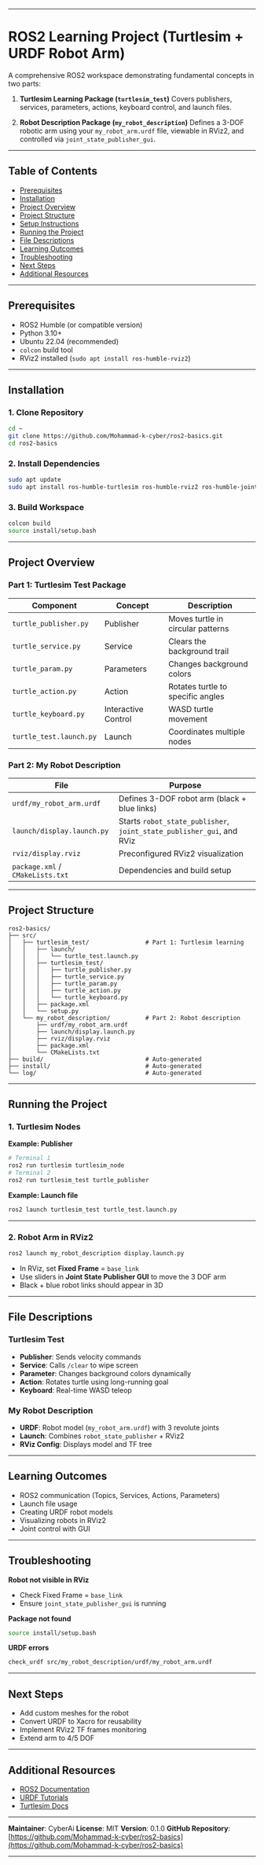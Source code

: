 

---

# ROS2 Learning Project (Turtlesim + URDF Robot Arm)

A comprehensive ROS2 workspace demonstrating fundamental concepts in two parts:

1. **Turtlesim Learning Package (`turtlesim_test`)**
   Covers publishers, services, parameters, actions, keyboard control, and launch files.

2. **Robot Description Package (`my_robot_description`)**
   Defines a 3-DOF robotic arm using your `my_robot_arm.urdf` file, viewable in RViz2, and controlled via `joint_state_publisher_gui`.

---

## Table of Contents

* [Prerequisites](#prerequisites)
* [Installation](#installation)
* [Project Overview](#project-overview)
* [Project Structure](#project-structure)
* [Setup Instructions](#setup-instructions)
* [Running the Project](#running-the-project)
* [File Descriptions](#file-descriptions)
* [Learning Outcomes](#learning-outcomes)
* [Troubleshooting](#troubleshooting)
* [Next Steps](#next-steps)
* [Additional Resources](#additional-resources)

---

## Prerequisites

* ROS2 Humble (or compatible version)
* Python 3.10+
* Ubuntu 22.04 (recommended)
* `colcon` build tool
* RViz2 installed (`sudo apt install ros-humble-rviz2`)

---

## Installation

### 1. Clone Repository

```bash
cd ~
git clone https://github.com/Mohammad-k-cyber/ros2-basics.git
cd ros2-basics
```

### 2. Install Dependencies

```bash
sudo apt update
sudo apt install ros-humble-turtlesim ros-humble-rviz2 ros-humble-joint-state-publisher-gui ros-humble-robot-state-publisher ros-humble-xacro
```

### 3. Build Workspace

```bash
colcon build
source install/setup.bash
```

---

## Project Overview

### Part 1: **Turtlesim Test Package**

| Component               | Concept             | Description                       |
| ----------------------- | ------------------- | --------------------------------- |
| `turtle_publisher.py`   | Publisher           | Moves turtle in circular patterns |
| `turtle_service.py`     | Service             | Clears the background trail       |
| `turtle_param.py`       | Parameters          | Changes background colors         |
| `turtle_action.py`      | Action              | Rotates turtle to specific angles |
| `turtle_keyboard.py`    | Interactive Control | WASD turtle movement              |
| `turtle_test.launch.py` | Launch              | Coordinates multiple nodes        |

### Part 2: **My Robot Description**

| File                             | Purpose                                                               |
| -------------------------------- | --------------------------------------------------------------------- |
| `urdf/my_robot_arm.urdf`         | Defines 3-DOF robot arm (black + blue links)                          |
| `launch/display.launch.py`       | Starts `robot_state_publisher`, `joint_state_publisher_gui`, and RViz |
| `rviz/display.rviz`              | Preconfigured RViz2 visualization                                     |
| `package.xml` / `CMakeLists.txt` | Dependencies and build setup                                          |

---

## Project Structure

```
ros2-basics/
├── src/
│   ├── turtlesim_test/                # Part 1: Turtlesim learning
│   │   ├── launch/
│   │   │   └── turtle_test.launch.py
│   │   ├── turtlesim_test/
│   │   │   ├── turtle_publisher.py
│   │   │   ├── turtle_service.py
│   │   │   ├── turtle_param.py
│   │   │   ├── turtle_action.py
│   │   │   └── turtle_keyboard.py
│   │   ├── package.xml
│   │   └── setup.py
│   └── my_robot_description/          # Part 2: Robot description
│       ├── urdf/my_robot_arm.urdf
│       ├── launch/display.launch.py
│       ├── rviz/display.rviz
│       ├── package.xml
│       └── CMakeLists.txt
├── build/                             # Auto-generated
├── install/                           # Auto-generated
└── log/                               # Auto-generated
```

---

## Running the Project

### 1. Turtlesim Nodes

**Example: Publisher**

```bash
# Terminal 1
ros2 run turtlesim turtlesim_node
# Terminal 2
ros2 run turtlesim_test turtle_publisher
```

**Example: Launch file**

```bash
ros2 launch turtlesim_test turtle_test.launch.py
```

---

### 2. Robot Arm in RViz2

```bash
ros2 launch my_robot_description display.launch.py
```

* In RViz, set **Fixed Frame** = `base_link`
* Use sliders in **Joint State Publisher GUI** to move the 3 DOF arm
* Black + blue robot links should appear in 3D

---

## File Descriptions

### Turtlesim Test

* **Publisher**: Sends velocity commands
* **Service**: Calls `/clear` to wipe screen
* **Parameter**: Changes background colors dynamically
* **Action**: Rotates turtle using long-running goal
* **Keyboard**: Real-time WASD teleop

### My Robot Description

* **URDF**: Robot model (`my_robot_arm.urdf`) with 3 revolute joints
* **Launch**: Combines `robot_state_publisher` + RViz2
* **RViz Config**: Displays model and TF tree

---

## Learning Outcomes

* ROS2 communication (Topics, Services, Actions, Parameters)
* Launch file usage
* Creating URDF robot models
* Visualizing robots in RViz2
* Joint control with GUI

---

## Troubleshooting

**Robot not visible in RViz**

* Check Fixed Frame = `base_link`
* Ensure `joint_state_publisher_gui` is running

**Package not found**

```bash
source install/setup.bash
```

**URDF errors**

```bash
check_urdf src/my_robot_description/urdf/my_robot_arm.urdf
```

---

## Next Steps

* Add custom meshes for the robot
* Convert URDF to Xacro for reusability
* Implement RViz2 TF frames monitoring
* Extend arm to 4/5 DOF

---

## Additional Resources

* [ROS2 Documentation](https://docs.ros.org/en/humble/)
* [URDF Tutorials](https://wiki.ros.org/urdf/Tutorials)
* [Turtlesim Docs](https://github.com/ros/ros_tutorials/tree/humble/turtlesim)

---

**Maintainer**: CyberAi
**License**: MIT
**Version**: 0.1.0
**GitHub Repository**: [https://github.com/Mohammad-k-cyber/ros2-basics](https://github.com/Mohammad-k-cyber/ros2-basics)

---


